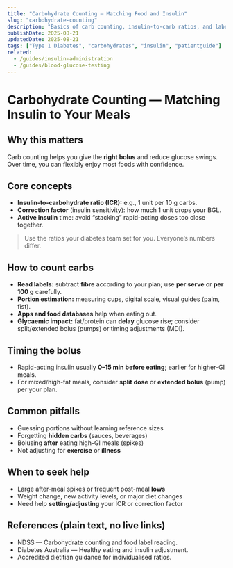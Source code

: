 ```yaml
---
title: "Carbohydrate Counting — Matching Food and Insulin"
slug: "carbohydrate-counting"
description: "Basics of carb counting, insulin-to-carb ratios, and label reading for Type 1 Diabetes."
publishDate: 2025-08-21
updatedDate: 2025-08-21
tags: ["Type 1 Diabetes", "carbohydrates", "insulin", "patientguide"]
related:
  - /guides/insulin-administration
  - /guides/blood-glucose-testing
---
```



# Carbohydrate Counting — Matching Insulin to Your Meals

## Why this matters
Carb counting helps you give the **right bolus** and reduce glucose swings. Over time, you can flexibly enjoy most foods with confidence.


## Core concepts
- **Insulin-to-carbohydrate ratio (ICR):** e.g., 1 unit per 10 g carbs.  
- **Correction factor** (insulin sensitivity): how much 1 unit drops your BGL.  
- **Active insulin** time: avoid “stacking” rapid-acting doses too close together.

> Use the ratios your diabetes team set for you. Everyone’s numbers differ.

## How to count carbs
- **Read labels:** subtract **fibre** according to your plan; use **per serve** or **per 100 g** carefully.  
- **Portion estimation:** measuring cups, digital scale, visual guides (palm, fist).  
- **Apps and food databases** help when eating out.  
- **Glycaemic impact:** fat/protein can **delay** glucose rise; consider split/extended bolus (pumps) or timing adjustments (MDI).

## Timing the bolus
- Rapid-acting insulin usually **0–15 min before eating**; earlier for higher-GI meals.  
- For mixed/high-fat meals, consider **split dose** or **extended bolus** (pump) per your plan.

## Common pitfalls
- Guessing portions without learning reference sizes  
- Forgetting **hidden carbs** (sauces, beverages)  
- Bolusing **after** eating high-GI meals (spikes)  
- Not adjusting for **exercise** or **illness**

## When to seek help
- Large after-meal spikes or frequent post-meal **lows**  
- Weight change, new activity levels, or major diet changes  
- Need help **setting/adjusting** your ICR or correction factor

## References (plain text, no live links)
- NDSS — Carbohydrate counting and food label reading.  
- Diabetes Australia — Healthy eating and insulin adjustment.  
- Accredited dietitian guidance for individualised ratios.
